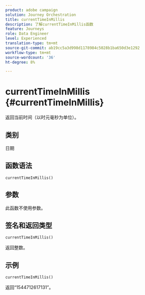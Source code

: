 ```yaml
---
product: adobe campaign
solution: Journey Orchestration
title: currentTimeInMillis
description: 了解currentTimeInMillis函数
feature: Journeys
role: Data Engineer
level: Experienced
translation-type: tm+mt
source-git-commit: ab19cc5a3d998d1178984c5028b1ba650d3e1292
workflow-type: tm+mt
source-wordcount: '36'
ht-degree: 8%

---
```



# currentTimeInMillis {#currentTimeInMillis}

返回当前时间（以时元毫秒为单位）。

## 类别

日期

## 函数语法

`currentTimeInMillis()`

## 参数

此函数不使用参数。

## 签名和返回类型

`currentTimeInMillis()`

返回整数。

## 示例

`currentTimeInMillis()`

返回“1544712617131”。
